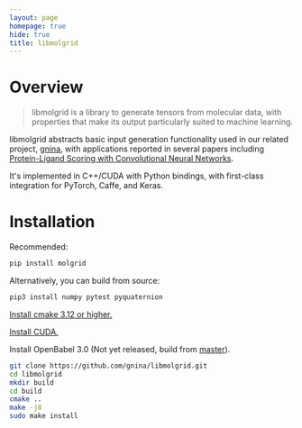 ```yaml
---
layout: page
homepage: true
hide: true
title: libmolgrid
---
```


# Overview

> libmolgrid is a library to generate tensors from molecular data, with properties that make its output particularly suited to machine learning. 

libmolgrid abstracts basic input generation functionality used in our related project, [gnina](https://github.com/gnina/gnina), with applications reported in several papers including [Protein-Ligand Scoring with Convolutional Neural Networks](https://arxiv.org/abs/1612.02751).

It's implemented in C++/CUDA with Python bindings, with first-class integration for PyTorch, Caffe, and Keras.

# Installation

  Recommended:

  ```bash
  pip install molgrid
  ```

  Alternatively, you can build from source:

  ```bash
  pip3 install numpy pytest pyquaternion
  ```

[Install cmake 3.12 or higher.](https://cmake.org/install/)

[Install CUDA.](https://developer.nvidia.com/cuda-downloads)

Install OpenBabel 3.0 (Not yet released, build from [master](https://github.com/openbabel/openbabel)).

  ```bash
  git clone https://github.com/gnina/libmolgrid.git
  cd libmolgrid
  mkdir build
  cd build
  cmake ..
  make -j8
  sudo make install
  ```
